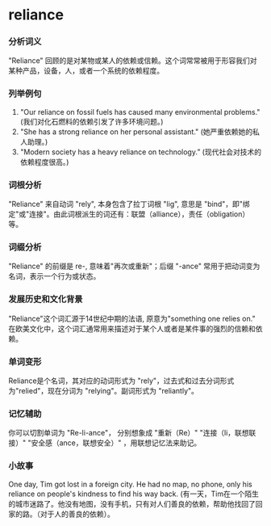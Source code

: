 # reliance

### 分析词义

  

"Reliance" 回顾的是对某物或某人的依赖或信赖。这个词常常被用于形容我们对某种产品，设备，人，或者一个系统的依赖程度。

  

### 列举例句

  

1.  "Our reliance on fossil fuels has caused many environmental problems."(我们对化石燃料的依赖引发了许多环境问题。)
2.  "She has a strong reliance on her personal assistant." (她严重依赖她的私人助理。)
3.  "Modern society has a heavy reliance on technology.” (现代社会对技术的依赖程度很高。)

  

### 词根分析

  

"Reliance" 来自动词 "rely", 本身包含了拉丁词根 "lig", 意思是 "bind"，即"绑定"或"连接"。由此词根派生的词还有：联盟（alliance），责任（obligation）等。

  

### 词缀分析

  

"Reliance" 的前缀是 re-, 意味着"再次或重新"；后缀 "-ance" 常用于把动词变为名词，表示一个行为或状态。

  

### 发展历史和文化背景

  

"Reliance"这个词汇源于14世纪中期的法语, 原意为"something one relies on." 在欧美文化中，这个词汇通常用来描述对于某个人或者是某件事的强烈的信赖和依赖。

  

### 单词变形

  

Reliance是个名词，其对应的动词形式为 "rely"，过去式和过去分词形式为"relied"，现在分词为 "relying"。副词形式为 "reliantly"。

  

### 记忆辅助

  

你可以切割单词为 "Re-li-ance"， 分别想象成 "重新（Re）" "连接（li，联想联接）" "安全感（ance，联想安全）" ，用联想记忆法来助记。

  

### 小故事

  

One day, Tim got lost in a foreign city. He had no map, no phone, only his reliance on people's kindness to find his way back. (有一天，Tim在一个陌生的城市迷路了。他没有地图，没有手机，只有对人们善良的依赖，帮助他找回了回家的路。（对于人的善良的依赖）。
